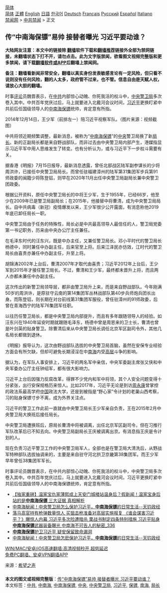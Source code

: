  <!-- 面包屑导航 --> <div class="breadcrumb"><!-- GTranslate: https://gtranslate.io/ -->  <div class="switcher notranslate">  <div class="selected">  <a href="#" onclick="return false;"> 简体</a>  </div>  <div class="option">  <a href="https://www.bannedbook.org" onclick="doGTranslate('zh-CN|zh-CN');jQuery('div.switcher div.selected a').html(jQuery(this).html());return false;" title="简体中文" class="nturl selected"> 简体</a>  <a href="https://www.bannedbook.org/zh-tw/" onclick="doGTranslate('zh-CN|zh-TW');jQuery('div.switcher div.selected a').html(jQuery(this).html());return false;" title="繁體中文" class="nturl"> 正體</a>  <a href="https://www.bannedbook.org/en/" onclick="doGTranslate('zh-CN|en');jQuery('div.switcher div.selected a').html(jQuery(this).html());return false;" title="English" class="nturl"> English</a>  <a href="https://www.bannedbook.org/ja/" onclick="doGTranslate('zh-CN|ja');jQuery('div.switcher div.selected a').html(jQuery(this).html());return false;" title="日本語" class="nturl"> 日語</a>  <a href="https://www.bannedbook.org/ko/" onclick="doGTranslate('zh-CN|ko');jQuery('div.switcher div.selected a').html(jQuery(this).html());return false;" title="한국어" class="nturl"> 한국어</a>  <a href="https://www.bannedbook.org/de/" onclick="doGTranslate('zh-CN|de');jQuery('div.switcher div.selected a').html(jQuery(this).html());return false;" title="Deutsch" class="nturl"> Deutsch</a>  <a href="https://www.bannedbook.org/fr/" onclick="doGTranslate('zh-CN|fr');jQuery('div.switcher div.selected a').html(jQuery(this).html());return false;" title="Français" class="nturl"> Français</a>  <a href="https://www.bannedbook.org/ru/" onclick="doGTranslate('zh-CN|ru');jQuery('div.switcher div.selected a').html(jQuery(this).html());return false;" title="Русский" class="nturl"> Русский</a>  <a href="https://www.bannedbook.org/es/" onclick="doGTranslate('zh-CN|es');jQuery('div.switcher div.selected a').html(jQuery(this).html());return false;" title="Español" class="nturl"> Español</a>  <a href="https://www.bannedbook.org/it/" onclick="doGTranslate('zh-CN|it');jQuery('div.switcher div.selected a').html(jQuery(this).html());return false;" title="Italiano" class="nturl"> Italiano</a>  </div>  </div>      <div class='breadcrumb-sub'><!-- Breadcrumb NavXT 6.3.0 --> <a href="https://www.bannedbook.org/" class="home">禁闻网</a> &gt; <a href="https://www.bannedbook.org/bnews/cbnews/" class="category">中共禁闻</a> &gt; 正文</div></div><h2>传“中南海保镖”易帅 接替者曝光 习近平要动谁？</h2> <p class="notice"><b>大陆网友注意：本文中的链接除 <a href="https://github.com/bannedbook/fanqiang" >翻墙</a>软件下载和<a href="https://github.com/killgcd/justmysocks/blob/master/README.md">翻墙推荐</a>链接外全部为禁网链接，未翻墙状态下打不开，请勿点击。此为文字版禁闻，欲看图文视频完整版和更多禁闻，请下载<a href="https://github.com/bannedbook/fanqiang">翻墙软件或APP</a>后翻墙上禁闻网。</p><p>备注：翻墙看新闻非常安全，翻墙以真实身份发表敏感言论有一定风险，但只看不说则没有任何风险，翻的人太多，政府管不过来，也不管。信息自由是天赋人权，请放心大胆的翻墙。</b></p>  <div class="entry"> <p id="summary">时事<span class='wp_keywordlink_affiliate'><a href="https://www.bannedbook.org/bnews/comments/" title="新闻评论" target="_blank">评论</a></span>员魏晋表示，在<a href="https://www.bannedbook.org/bnews/tag/%e4%b8%ad%e5%85%b1/" class="st_tag internal_tag" rel="tag" title="标签 中共 下的日志">中共</a>内部惊心动魄、你死我活的权斗中，<a href="https://www.bannedbook.org/bnews/tag/%e4%b8%ad%e5%a4%ae%e8%ad%a6%e5%8d%ab%e5%b1%80/" class="st_tag internal_tag" rel="tag" title="标签 中央警卫局 下的日志">中央警卫局</a>多次卷入其中。中共百年党庆过后，马上就要进入北戴河会议时间，<a href="https://www.bannedbook.org/bnews/tag/%e4%b9%a0%e8%bf%91%e5%b9%b3/" class="st_tag internal_tag" rel="tag" title="标签 习近平 下的日志">习近平</a>更换盯紧中共前后任国级领导人的<a href="https://www.bannedbook.org/bnews/tag/%e4%b8%ad%e5%8d%97%e6%b5%b7%e4%bf%9d%e9%95%96/" class="st_tag internal_tag" rel="tag" title="标签 中南海保镖 下的日志">中南海保镖</a>统帅，肯定意有所指。</p> <p id="conimg">2014年12月14日，王少军（前排左一）陪习近平视察军队。（图片来源：视频截图）</p> <p>中共将领近期频繁调整，最新消息，被称为“<a href="https://www.bannedbook.org/bnews/tag/%e4%b8%ad%e5%8d%97%e6%b5%b7/" class="st_tag internal_tag" rel="tag" title="标签 中南海 下的日志">中南海</a><a href="https://www.bannedbook.org/bnews/tag/%E4%BF%9D%E9%95%96/" class="st_tag internal_tag" rel="tag" title="标签 保镖 下的日志">保镖</a>”的<a href="https://www.bannedbook.org/bnews/tag/%E4%B8%AD%E5%A4%AE/" class="st_tag internal_tag" rel="tag" title="标签 中央 下的日志">中央</a>警卫局换了新<a href="https://www.bannedbook.org/bnews/tag/%E5%B1%80%E9%95%BF/" class="st_tag internal_tag" rel="tag" title="标签 局长 下的日志">局长</a>。新的正副局长都是来自野战部队，而非过去由中央警卫局内部产生，港媒指显示习近平军中用人思维发生了转变。也有分析认为，或与习近平下一步权斗需要有关。</p> <p>据香港《明报》7月15日报导，最新消息透露，曾任北部战区陆军副参谋长的少将周洪许，已接任中央警卫局局长。而曾任驻福建漳州的陆军第31集团军步兵第91师政委的闽籍少将陈登铝，则早在2020年11月出任中央警卫局副局长兼中央警卫团政委。</p>  <p>根据公开资料，原任中央警卫局长的中将王少军，生于1955年，已经66岁，他至少在2009年已是警卫局副局长；在2015年，他接替中将曹清，成为中央警卫局局长。自中共病毒（新冠）疫情爆发以来，王少军很少公开露面，有消息称他2019年底已卸任局长一职。</p> <p>中央警卫局由于任务的特殊性，局长必是中共最高领导人最信任的人，警卫局党委第一书记职务，历来由中央办公厅主任兼任。</p> <p>在毛泽东时代的汪东兴，既是中办主任，又兼任警卫局长。邓小平时代的警卫局长杨德中，同时兼任中办副主任，后来官至上将。后来江泽民亦仿效，江时代的警卫局长由喜贵亦兼任中办副主任，升至上将。</p> <p>胡锦涛2002年上台后，曹清2007年才取代由喜贵；习近平2012年上台后，王少军到2015年才接任警卫局长。不过，曹清和王少军，最终都未晋升上将，而且两人亦都未兼任中办副主任。</p>  <p>这次传出的新警卫局领导层，都非由警卫局升上来，而是来自野战部队。今年刚满50岁的周洪许，是原驻守云南的第14集团军丛林战部队第40步兵师炮兵团长出身。而陈登铝，则长期在对台前线第31集团军服役，曾任驻漳州的91师政委，后曾在青海西宁的陆军76集团军任职。</p> <p>以往历任警卫局长，都是中央警卫局内部提升，而且有多年跟随领导人的经验。如汪东兴在1940年延安时期就跟随毛泽东，杨德中曾是周恩来的卫士长，曹清也曾是叶剑英的贴身警卫。除曹清后来从中央警卫局长调任北京军区副司令外，其他几名局长都做到退休。</p> <p>《明报》报导认为，这次由野战部队选拔的中央警卫局首脑，虽然在安保专业经验方面会有所欠缺，但却可避免长期浸淫在中<a href="https://www.bannedbook.org/bnews/tag/%e5%8d%97%e6%b5%b7/" class="st_tag internal_tag" rel="tag" title="标签 南海 下的日志">南海</a>内受<span class='wp_keywordlink_affiliate'><a href="https://www.bannedbook.org/bnews/ccpdope/" title="中共高层内幕" target="_blank">高层</a></span>斗争的影响。</p> <p>据认为，在军队人事安排上，习近平的两名军中亲信，中央军委副主席张又侠和中央军委办公厅主任钟绍军，都有很大影响力。</p>  <p>习近平上台后因强力反腐改革，得罪不少党内和军中将领，其个人安全问题变得十分紧张，出行安保规格历来惊人。比如2017年，习近平无论是到访<span class='wp_keywordlink'><a href="https://www.bannedbook.org/forum2/topic2891.html" title="《周永康其人》《周永康传》" target="_blank">周永康</a></span>曾掌控的政法系最高学府<span class='wp_keywordlink_affiliate'><a href="https://www.bannedbook.org/" title="中国" target="_blank">中国</a></span>政法大学，还是到被指是“野心家”令计划的老巢山西考察，习的贴身保镖寸步不离，成为外界关注点。</p> <p>习近平的警卫工作此前一直就由中央警卫局长王少军亲自负责，王在2015年2月中央警卫局大换班后接任局长。</p> <p>中央警卫局遭换班后，原局长曹清中将被调离，出任北京军区副司令，但在习推行军队改革后已不知去向。中央警卫局副局长王庆被调离出京。有消息指王庆是令计划的人。</p> <p>现在负责习近平警卫工作的中央警卫局军人，全部也是在警卫局大清洗后，从野战军特种部队选拔抽调来的，主要是来自驻守河北拱卫京畿第38集团军。而王少军早年曾任38集团军军长。</p>  <p>时事评论员魏晋表示，在中共内部惊心动魄、你死我活的权斗中，中央警卫局多次卷入其中。中共百年党庆过后，马上就要进入北戴河会议时间，习近平更换盯紧中共前后任国级领导人的中南海保镖统帅，肯定意有所指。</p> <ul class='op-related-articles' title='相关阅读'> <li><a href='https://www.bannedbook.org/bnews/comments/20210708/1582682.html' target='_blank'>【独家重磅】温家宝仇家薄熙成上天安门城楼站温身后？假新闻！温家宝身后站的是<b>中南海保镖</b> 三大证据 真相解析</a></li> <li><a href='https://www.bannedbook.org/bnews/bannedvideo/20210627/1575474.html' target='_blank'>中南海秘闻！中央警卫局怎么保护习近平，<b>中南海保镖</b>的日常生活--天钧政经</a></li> <li><a href='https://www.bannedbook.org/bnews/comments/20210315/1505108.html' target='_blank'>落马高官持有枪弹数量惊人 买狙击枪准备对高层实施报复 《谁会谋害习近平？》曝惊人内幕 习近平多次险遭暗杀 栗战书制定四条特别措施 习近平贴身<b>中南海保镖</b>武器装备曝光 中南海不可告人的秘密_336</a></li> <li><a href='https://www.bannedbook.org/bnews/cbnews/20210205/1482222.html' target='_blank'><b>中南海保镖</b>护卫习近平 疑安保留致命漏洞</a></li> <li><a href='https://www.bannedbook.org/bnews/bannedvideo/20201013/1413092.html' target='_blank'>中南海秘闻！中央警卫局怎麽保护习近平，<b>中南海保镖</b>的日常生活--天钧政经</a></li> </ul> <p class="texttj"> <a href="https://github.com/bannedbook/fanqiang/wiki/V2ray%E6%9C%BA%E5%9C%BA" target="_blank">WIN/MAC/安卓/iOS高速翻墙:高清视频秒开,超低延迟</a><br/> <a href="https://github.com/bannedbook/fanqiang/wiki/%E7%A6%81%E9%97%BB%E7%BD%91%E5%AE%89%E5%8D%93%E7%BF%BB%E5%A2%99%E6%96%B0%E9%97%BBAPP" target="_blank">免费PC翻墙、安卓VPN翻墙APP</a></p><p> 来源：<span class='wp_keywordlink_affiliate'><a href="https://www.soundofhope.org" title="希望之声" target="_blank">希望之声</a></span> </p><a name='sharetosocial'></a>  <div style="margin-bottom:5px;padding-bottom:5px;clear:both"> <div id="archive-pix-1" class="banner-ads"> <!-- AuctionX Display platform tag START --> <div id="26318x728x90x621x_ADSLOT2" clicktrack="%%CLICK_URL_ESC%%"></div> <!-- AuctionX Display platform tag END --> </div> <div id="archive-pix-2" class="banner-ads"> <!-- AuctionX Display platform tag START --> <div id="26315x300x250x621x_ADSLOT2" clicktrack="%%CLICK_URL_ESC%%"></div> <!-- AuctionX Display platform tag END --> </div> </div>    <div id="archive-pix-1" class="banner-ads"> <!-- AuctionX Display platform tag START --> <div id="26318x728x90x621x_ADSLOT3" clicktrack="%%CLICK_URL_ESC%%"></div> <!-- AuctionX Display platform tag END --> </div> <div><b>本文的图文或视频完整版</b>：<a href='https://www.bannedbook.org/bnews/cbnews/20210715/1587870.html'>传“中南海保镖”易帅 接替者曝光 习近平要动谁？</a></div>  </div><!--END ENTRY--> <div class="postfooter"> <div>本文标签：<a href="https://www.bannedbook.org/bnews/tag/%e4%b8%ad%e5%85%b1/" rel="tag">中共</a>, <a href="https://www.bannedbook.org/bnews/tag/%e4%b8%ad%e5%8d%97%e6%b5%b7/" rel="tag">中南海</a>, <a href="https://www.bannedbook.org/bnews/tag/%e4%b8%ad%e5%8d%97%e6%b5%b7%e4%bf%9d%e9%95%96/" rel="tag">中南海保镖</a>, <a href="https://www.bannedbook.org/bnews/tag/%E4%B8%AD%E5%A4%AE/" rel="tag">中央</a>, <a href="https://www.bannedbook.org/bnews/tag/%e4%b8%ad%e5%a4%ae%e8%ad%a6%e5%8d%ab%e5%b1%80/" rel="tag">中央警卫局</a>, <a href="https://www.bannedbook.org/bnews/tag/%e4%b9%a0%e8%bf%91%e5%b9%b3/" rel="tag">习近平</a>, <a href="https://www.bannedbook.org/bnews/tag/%E4%BF%9D%E9%95%96/" rel="tag">保镖</a>, <a href="https://www.bannedbook.org/bnews/tag/%e5%8d%97%e6%b5%b7/" rel="tag">南海</a>, <a href="https://www.bannedbook.org/bnews/tag/%E5%B1%80%E9%95%BF/" rel="tag">局长</a></div>  </div><!--END POSTFOOTER--> 